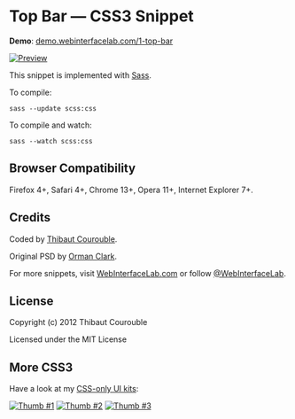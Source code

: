 # Top Bar — CSS3 Snippet

**Demo**: [demo.webinterfacelab.com/1-top-bar](http://demo.webinterfacelab.com/1-top-bar/)

[![Preview](http://cdn.webinterfacelab.com/snippets/top-bar/preview-580.png)](http://www.webinterfacelab.com/snippets/top-bar)

This snippet is implemented with [Sass](https://github.com/nex3/sass).

To compile:

`sass --update scss:css`

To compile and watch:

`sass --watch scss:css`

## Browser Compatibility

Firefox 4+, Safari 4+, Chrome 13+, Opera 11+, Internet Explorer 7+.

## Credits

Coded by [Thibaut Courouble](http://thibaut.me).

Original PSD by [Orman Clark](http://www.premiumpixels.com/freebies/sticky-admin-bar-psd/).

For more snippets, visit [WebInterfaceLab.com](http://www.webinterfacelab.com) or follow [@WebInterfaceLab](http://twitter.com/WebInterfaceLab).

## License

Copyright (c) 2012 Thibaut Courouble

Licensed under the MIT License

## More CSS3

Have a look at my [CSS-only UI kits](http://www.webinterfacelab.com/ui-kits):

[![Thumb #1](http://cdn.webinterfacelab.com/kits/colorful_css3_ui_kit_thumb_270_1.png)](http://www.webinterfacelab.com/ui-kits) [![Thumb #2](http://cdn.webinterfacelab.com/kits/colorful_css3_ui_kit_thumb_270_2.png)](http://www.webinterfacelab.com/ui-kits) [![Thumb #3](http://cdn.webinterfacelab.com/kits/colorful_css3_ui_kit_thumb_270_3.png)](http://www.webinterfacelab.com/ui-kits)
